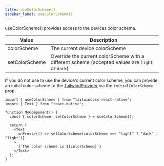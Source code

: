 ```yaml
---
title: useColorScheme()
sidebar_label: useColorScheme()
---
```


useColorScheme() provides access to the devices color scheme.

| Value          | Description                                                                                      |
| -------------- | ------------------------------------------------------------------------------------------------ |
| colorScheme    | The current device colorScheme                                                                   |
| setColorScheme | Override the current colorScheme with a different scheme (accepted values are `light` or `dark`) |

If you do not use to use the device's current color scheme, you can provide an initial color scheme to the [TailwindProvider](./tailwind-provider) via the `initialColorScheme` prop.

```tsx
import { useColorScheme } from "tailwindcss-react-native";
import { Text } from "react-native";

function MyComponent() {
  const { colorScheme, setColorScheme } = useColorScheme();

  return (
    <Text
      onPress={() => setColorScheme(colorScheme === "light" ? "dark" : "light")}
    >
      {`The color scheme is ${colorScheme}`}
    </Text>
  );
}
```
